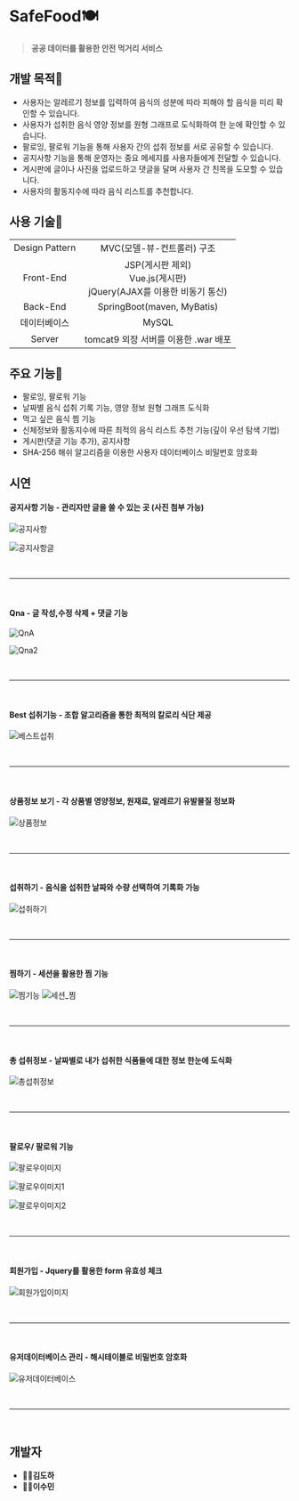 # SafeFood🍽

> **공공 데이터를 활용한 안전 먹거리 서비스**



## 개발 목적🥄

- 사용자는 알레르기 정보를 입력하여 음식의 성분에 따라 피해야 할 음식을 미리 확인할 수 있습니다.
- 사용자가 섭취한 음식 영양 정보를 원형 그래프로 도식화하여 한 눈에 확인할 수 있습니다.
- 팔로잉, 팔로워 기능을 통해 사용자 간의 섭취 정보를 서로 공유할 수 있습니다.
- 공지사항 기능을 통해 운영자는 중요 메세지를 사용자들에게 전달할 수 있습니다.
- 게시판에 글이나 사진을 업로드하고 댓글을 달며 사용자 간 친목을 도모할 수 있습니다.
- 사용자의 활동지수에 따라 음식 리스트를 추천합니다.



## 사용 기술🍴

|                |                                                              |
| :------------: | :----------------------------------------------------------: |
| Design Pattern |                  MVC(모델-뷰-컨트롤러) 구조                  |
|   Front-End    | JSP(게시판 제외)</br>Vue.js(게시판)</br>jQuery(AJAX를 이용한 비동기 통신) |
|    Back-End    |                  SpringBoot(maven, MyBatis)                  |
|  데이터베이스  |                            MySQL                             |
|     Server     |             tomcat9 외장 서버를 이용한 .war 배포             |



## 주요 기능🍚

- 팔로잉, 팔로워 기능
- 날짜별 음식 섭취 기록 기능, 영양 정보 원형 그래프 도식화
- 먹고 싶은 음식 찜 기능
- 신체정보와 활동지수에 따른 최적의 음식 리스트 추천 기능(깊이 우선 탐색 기법)
- 게시판(댓글 기능 추가), 공지사항
- SHA-256 해쉬 알고리즘을 이용한 사용자 데이터베이스 비밀번호 암호화



## 시연

#### 공지사항 기능 - 관리자만 글을 쓸 수 있는 곳 (사진 첨부 가능)



![공지사항](https://github.com/adamdoha/SafeFood/blob/master/readme_picture/%EA%B3%B5%EC%A7%80%EC%82%AC%ED%95%AD.JPG?raw=true)


![공지사항글](https://github.com/adamdoha/SafeFood/blob/master/readme_picture/%EA%B3%B5%EC%A7%80%EC%82%AC%ED%95%AD%EA%B8%80.JPG?raw=true)


<br/>

----

<br/>



#### Qna - 글 작성,수정 삭제 + 댓글 기능

![QnA](https://github.com/adamdoha/SafeFood/blob/master/readme_picture/QnA.JPG?raw=true)

![Qna2](https://github.com/adamdoha/SafeFood/blob/master/readme_picture/Qna2.JPG?raw=true)




<br/>

----

<br/>



#### Best 섭취기능 - 조합 알고리즘을 통한 최적의 칼로리 식단 제공

![베스트섭취](https://github.com/adamdoha/SafeFood/blob/master/readme_picture/%EB%B2%A0%EC%8A%A4%ED%8A%B8%EC%84%AD%EC%B7%A8.JPG?raw=true)




<br/>

----

<br/>



#### 상품정보 보기 - 각 상품별 영양정보, 원재료, 알레르기 유발물질 정보화

![상품정보](https://github.com/adamdoha/SafeFood/blob/master/readme_picture/%EC%83%81%ED%92%88%EC%A0%95%EB%B3%B4.JPG?raw=true)




<br/>

----

<br/>


#### 섭취하기 - 음식을 섭취한 날짜와 수량 선택하여 기록화 가능

![섭취하기](https://github.com/adamdoha/SafeFood/blob/master/readme_picture/%EC%84%AD%EC%B7%A8%ED%95%98%EA%B8%B0.JPG?raw=true)





<br/>

----

<br/>

#### 찜하기 - 세션을 활용한 찜 기능

![찜기능](https://github.com/adamdoha/SafeFood/blob/master/readme_picture/%EC%B0%9C%EA%B8%B0%EB%8A%A5.JPG?raw=true)
![세션_찜](https://github.com/adamdoha/SafeFood/blob/master/readme_picture/%EC%84%B8%EC%85%98_%EC%B0%9C.JPG?raw=true)




<br/>

----

<br/>




#### 총 섭취정보 - 날짜별로 내가 섭취한 식품들에 대한 정보 한눈에 도식화

![총섭취정보](https://github.com/adamdoha/SafeFood/blob/master/readme_picture/%EC%B4%9D%EC%84%AD%EC%B7%A8%EC%A0%95%EB%B3%B4.JPG?raw=true)





<br/>

----

<br/>



#### 팔로우/ 팔로워 기능

![팔로우이미지](https://github.com/adamdoha/SafeFood/blob/master/readme_picture/%ED%8C%94%EB%A1%9C%EC%9A%B0%EC%9D%B4%EB%AF%B8%EC%A7%80.JPG?raw=true)

![팔로우이미지1](https://github.com/adamdoha/SafeFood/blob/master/readme_picture/%ED%8C%94%EB%A1%9C%EC%9A%B0%EC%9D%B4%EB%AF%B8%EC%A7%801.JPG?raw=true)

![팔로우이미지2](https://github.com/adamdoha/SafeFood/blob/master/readme_picture/%ED%8C%94%EB%A1%9C%EC%9A%B0%EC%9D%B4%EB%AF%B8%EC%A7%802.JPG?raw=true)





<br/>

----

<br/>



#### 회원가입 - Jquery를 활용한 form 유효성 체크

![회원가입이미지](https://github.com/adamdoha/SafeFood/blob/master/readme_picture/%ED%9A%8C%EC%9B%90%EA%B0%80%EC%9E%85%EC%9D%B4%EB%AF%B8%EC%A7%80.JPG?raw=true)



<br/>

----

<br/>



#### 유저데이터베이스 관리 - 해시테이블로 비밀번호 암호화

![유저데이터베이스](https://github.com/adamdoha/SafeFood/blob/master/readme_picture/%EC%9C%A0%EC%A0%80%EB%8D%B0%EC%9D%B4%ED%84%B0%EB%B2%A0%EC%9D%B4%EC%8A%A4.JPG?raw=true)



<br/>

----

<br/>


## 개발자

- 👨‍💻**김도하**
- 👩‍💻**이수민**
